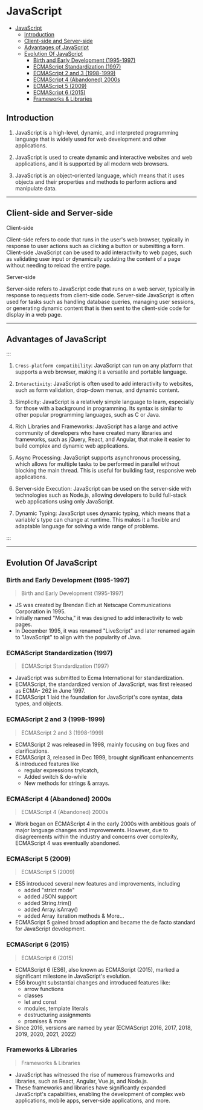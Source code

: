 # JavaScript

- [JavaScript](#javascript)
  - [Introduction](#introduction)
  - [Client-side and Server-side](#client-side-and-server-side)
  - [Advantages of JavaScript](#advantages-of-javascript)
  - [Evolution Of JavaScript](#evolution-of-javascript)
    - [Birth and Early Development (1995-1997)](#birth-and-early-development-1995-1997)
    - [ECMAScript Standardization (1997)](#ecmascript-standardization-1997)
    - [ECMAScript 2 and 3 (1998-1999)](#ecmascript-2-and-3-1998-1999)
    - [ECMAScript 4 (Abandoned) 2000s](#ecmascript-4-abandoned-2000s)
    - [ECMAScript 5 (2009)](#ecmascript-5-2009)
    - [ECMAScript 6 (2015)](#ecmascript-6-2015)
    - [Frameworks \& Libraries](#frameworks--libraries)

## Introduction

1. JavaScript is a high-level, dynamic, and interpreted programming language that is widely used for web development and other applications.

2. JavaScript is used to create dynamic and interactive websites and web applications, and it is supported by all modern web browsers.

3. JavaScript is an object-oriented language, which means that it uses objects and their properties and methods to perform actions and manipulate data.

---

## Client-side and Server-side

Client-side

Client-side refers to code that runs in the user's web browser, typically in response to user actions such as clicking a button or submitting a form. Client-side JavaScript can be used to add interactivity to web pages, such as validating user input or dynamically updating the content of a page without needing to reload the entire page.

Server-side

Server-side refers to JavaScript code that runs on a web server, typically in response to requests from client-side code. Server-side JavaScript is often used for tasks such as handling database queries, managing user sessions, or generating dynamic content that is then sent to the client-side code for display in a web page.

---

## Advantages of JavaScript

:::

1. `Cross-platform compatibility`: JavaScript can run on any platform that supports a web browser, making it a versatile and portable language.

2. `Interactivity`: JavaScript is often used to add interactivity to websites, such as form validation, drop-down menus, and dynamic content.

3. Simplicity: JavaScript is a relatively simple language to learn, especially for those with a background in programming. Its syntax is similar to other popular programming languages, such as C or Java.

4. Rich Libraries and Frameworks: JavaScript has a large and active community of developers who have created many libraries and frameworks, such as jQuery, React, and Angular, that make it easier to build complex and dynamic web applications.

5. Async Processing: JavaScript supports asynchronous processing, which allows for multiple tasks to be performed in parallel without blocking the main thread. This is useful for building fast, responsive web applications.

6. Server-side Execution: JavaScript can be used on the server-side with technologies such as Node.js, allowing developers to build full-stack web applications using only JavaScript.

7. Dynamic Typing: JavaScript uses dynamic typing, which means that a variable's type can change at runtime. This makes it a flexible and adaptable language for solving a wide range of problems.

:::

---

## Evolution Of JavaScript

### Birth and Early Development (1995-1997)

> Birth and Early Development (1995-1997)

- JS was created by Brendan Eich at Netscape Communications Corporation in 1995.
- Initially named "Mocha," it was designed to add interactivity to web pages.
- In December 1995, it was renamed "LiveScript" and later renamed again to "JavaScript" to align with the popularity of Java.

### ECMAScript Standardization (1997)

> ECMAScript Standardization (1997)

- JavaScript was submitted to Ecma International for standardization.
- ECMAScript, the standardized version of JavaScript, was first released as ECMA- 262 in June 1997.
- ECMAScript 1 laid the foundation for JavaScript's core syntax, data types, and objects.

### ECMAScript 2 and 3 (1998-1999)

> ECMAScript 2 and 3 (1998-1999)

- ECMAScript 2 was released in 1998, mainly focusing on bug fixes and clarifications.
- ECMAScript 3, released in Dec 1999, brought significant enhancements & introduced features like
  - regular expressions try/catch,
  - Added switch & do-while
  - New methods for strings & arrays.

### ECMAScript 4 (Abandoned) 2000s

> ECMAScript 4 (Abandoned) 2000s

- Work began on ECMAScript 4 in the early 2000s with ambitious goals of major language changes and improvements.
  However, due to disagreements within the industry and concerns over complexity, ECMAScript 4 was eventually abandoned.

### ECMAScript 5 (2009)

> ECMAScript 5 (2009)

- ES5 introduced several new features and improvements, including
  - added "strict mode"
  - added JSON support
  - added String.trim()
  - added Array.isArray()
  - added Array iteration methods & More...
- ECMAScript 5 gained broad adoption and became the de facto standard for JavaScript development.

### ECMAScript 6 (2015)

> ECMAScript 6 (2015)

- ECMAScript 6 (ES6), also known as ECMAScript (2015), marked a significant milestone in JavaScript's evolution.
- ES6 brought substantial changes and introduced features like:
  - arrow functions
  - classes
  - let and const
  - modules, template literals
  - destructuring assignments
  - promises & more
- Since 2016, versions are named by year (ECMAScript 2016, 2017, 2018, 2019, 2020, 2021, 2022)

### Frameworks & Libraries

> Frameworks & Libraries

- JavaScript has witnessed the rise of numerous frameworks and libraries, such as React, Angular, Vue.js, and Node.js.
- These frameworks and libraries have significantly expanded JavaScript's capabilities, enabling the development of complex web applications, mobile apps, server-side applications, and more.
